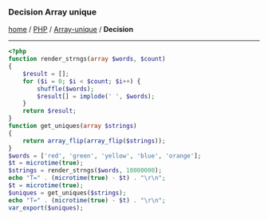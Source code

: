 ### Decision Array unique
[home][go-home] / [PHP][go-php] / [Array-unique][go-php-array-unique] / **Decision**

---

```php
<?php
function render_strngs(array $words, $count)
{
    $result = [];
    for ($i = 0; $i < $count; $i++) {
        shuffle($words);
        $result[] = implode(' ', $words);
    }
    return $result;
}
function get_uniques(array $strings)
{
    return array_flip(array_flip($strings));
}
$words = ['red', 'green', 'yellow', 'blue', 'orange'];
$t = microtime(true);
$strings = render_strngs($words, 10000000);
echo "T=" . (microtime(true) - $t) . "\r\n";
$t = microtime(true);
$uniques = get_uniques($strings);
echo "T=" . (microtime(true) - $t) . "\r\n";
var_export($uniques);
```
[go-php-array-unique]: ./index.md
[go-php]: ../index.md
[go-home]: ../../index.md
